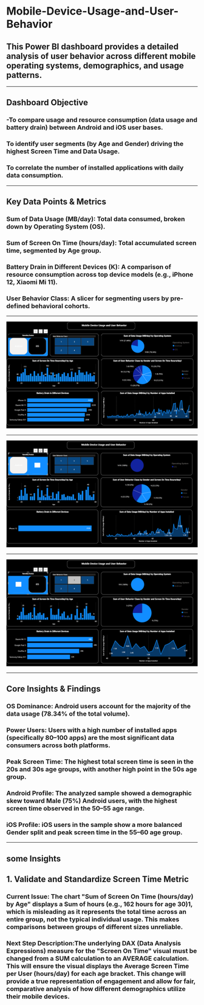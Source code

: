 # Mobile-Device-Usage-and-User-Behavior

## This Power BI dashboard provides a detailed analysis of user behavior across different mobile operating systems, demographics, and usage patterns.
<hr>

## Dashboard Objective

### -To compare usage and resource consumption (data usage and battery drain) between Android and iOS user bases.

### To identify user segments (by Age and Gender) driving the highest Screen Time and Data Usage.

### To correlate the number of installed applications with daily data consumption.
<hr>

## Key Data Points & Metrics

### Sum of Data Usage (MB/day): Total data consumed, broken down by Operating System (OS).

### Sum of Screen On Time (hours/day): Total accumulated screen time, segmented by Age group.

### Battery Drain in Different Devices (K): A comparison of resource consumption across top device models (e.g., iPhone 12, Xiaomi Mi 11).

### User Behavior Class: A slicer for segmenting users by pre-defined behavioral cohorts.
<hr>

<img src="dashboard ss\dashboard1.PNG" alt="Full Dashboard">
<hr>
<img src="dashboard ss\dashboard2.PNG" alt="Data of Ios device">
<hr>
<img src="dashboard ss\dashboard3.PNG" alt="Data of Level 3 Android device usage">
<hr>

## Core Insights & Findings

### OS Dominance: Android users account for the majority of the data usage (78.34% of the total volume).

### Power Users: Users with a high number of installed apps (specifically 80–100 apps) are the most significant data consumers across both platforms.

### Peak Screen Time: The highest total screen time is seen in the 20s and 30s age groups, with another high point in the 50s age group.

### Android Profile: The analyzed sample showed a demographic skew toward Male (75%) Android users, with the highest screen time observed in the 50–55 age range.

### iOS Profile: iOS users in the sample show a more balanced Gender split and peak screen time in the 55–60 age group.
<hr>

## some Insights

## 1. Validate and Standardize Screen Time Metric

### Current Issue: The chart "Sum of Screen On Time (hours/day) by Age" displays a Sum of hours (e.g., 162 hours for age 30)1, which is misleading as it represents the total time across an entire group, not the typical individual usage. This makes comparisons between groups of different sizes unreliable.

### Next Step Description:The underlying DAX (Data Analysis Expressions) measure for the "Screen On Time" visual must be changed from a $\text{SUM}$ calculation to an $\text{AVERAGE}$ calculation. This will ensure the visual displays the Average Screen Time per User (hours/day) for each age bracket. This change will provide a true representation of engagement and allow for fair, comparative analysis of how different demographics utilize their mobile devices.